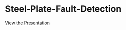 # Steel-Plate-Fault-Detection

[View the Presentation](https://github.com/Anurag-Singh-creator/Steel-Plate-Fault-Detection/blob/main/Steel%20Plate%20Fault%20Detection%20Highlights.pdf)
